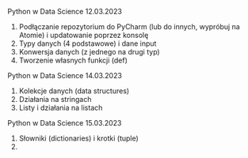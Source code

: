 Python w Data Science 12.03.2023
1. Podłączanie repozytorium do PyCharm (lub do innych, wypróbuj na Atomie) i updatowanie poprzez konsolę
2. Typy danych (4 podstawowe) i dane input
3. Konwersja danych (z jednego na drugi typ)
4. Tworzenie własnych funkcji (def)

Python w Data Science 14.03.2023
1. Kolekcje danych (data structures)
2. Działania na stringach
3. Listy i działania na listach

Python w Data Science 15.03.2023
1. Słowniki (dictionaries) i krotki (tuple)
2. 